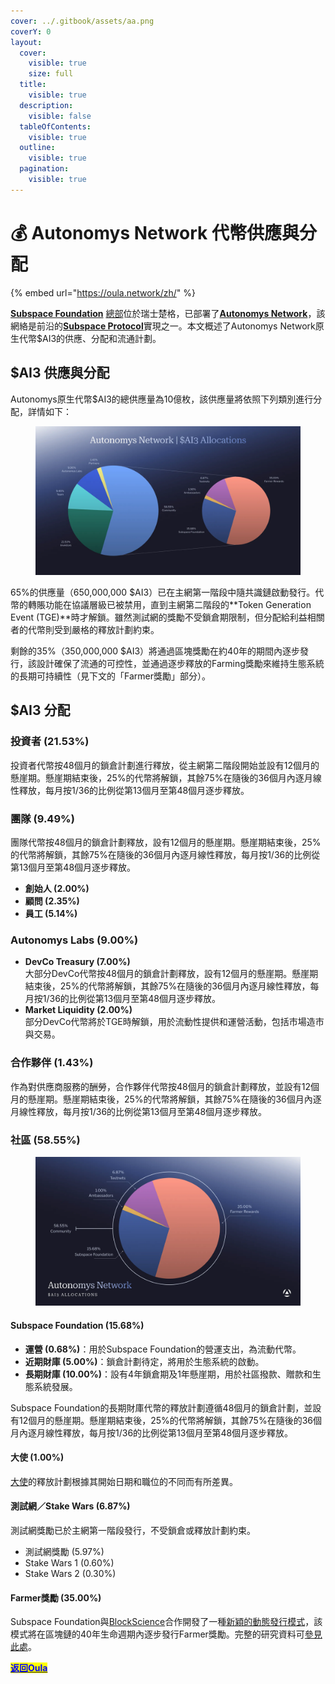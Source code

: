 ```yaml
---
cover: ../.gitbook/assets/aa.png
coverY: 0
layout:
  cover:
    visible: true
    size: full
  title:
    visible: true
  description:
    visible: false
  tableOfContents:
    visible: true
  outline:
    visible: true
  pagination:
    visible: true
---
```


# 💰 Autonomys Network 代幣供應與分配

{% embed url="https://oula.network/zh/" %}

[**Subspace Foundation**](http://subspace.foundation/) [總部](https://www.zefix.ch/en/search/entity/list/firm/1595643)位於瑞士楚格，已部署了[**Autonomys Network**](http://autonomys.xyz/)，該網絡是前沿的[**Subspace Protocol**](https://autonomys.xyz/solution)實現之一。本文概述了Autonomys Network原生代幣$AI3的供應、分配和流通計劃。

## $AI3 供應與分配

Autonomys原生代幣$AI3的總供應量為10億枚，該供應量將依照下列類別進行分配，詳情如下：

<figure><img src="../.gitbook/assets/image (14).png" alt=""><figcaption></figcaption></figure>

65%的供應量（650,000,000 $AI3）已在主網第一階段中隨共識鏈啟動發行。代幣的轉賬功能在協議層級已被禁用，直到主網第二階段的\*\*Token Generation Event (TGE)\*\*時才解鎖。雖然測試網的獎勵不受鎖倉期限制，但分配給利益相關者的代幣則受到嚴格的釋放計劃約束。

剩餘的35%（350,000,000 $AI3）將通過區塊獎勵在約40年的期間內逐步發行，該設計確保了流通的可控性，並通過逐步釋放的Farming獎勵來維持生態系統的長期可持續性（見下文的「Farmer獎勵」部分）。

## $AI3 分配

### **投資者 (21.53%)**

投資者代幣按48個月的鎖倉計劃進行釋放，從主網第二階段開始並設有12個月的懸崖期。懸崖期結束後，25%的代幣將解鎖，其餘75%在隨後的36個月內逐月線性釋放，每月按1/36的比例從第13個月至第48個月逐步釋放。

### **團隊 (9.49%)**

團隊代幣按48個月的鎖倉計劃釋放，設有12個月的懸崖期。懸崖期結束後，25%的代幣將解鎖，其餘75%在隨後的36個月內逐月線性釋放，每月按1/36的比例從第13個月至第48個月逐步釋放。

* **創始人 (2.00%)**
* **顧問 (2.35%)**
* **員工 (5.14%)**

### **Autonomys Labs (9.00%)**

* **DevCo Treasury (7.00%)**\
  大部分DevCo代幣按48個月的鎖倉計劃釋放，設有12個月的懸崖期。懸崖期結束後，25%的代幣將解鎖，其餘75%在隨後的36個月內逐月線性釋放，每月按1/36的比例從第13個月至第48個月逐步釋放。
* **Market Liquidity (2.00%)**\
  部分DevCo代幣將於TGE時解鎖，用於流動性提供和運營活動，包括市場造市與交易。

### **合作夥伴 (1.43%)**

作為對供應商服務的酬勞，合作夥伴代幣按48個月的鎖倉計劃釋放，並設有12個月的懸崖期。懸崖期結束後，25%的代幣將解鎖，其餘75%在隨後的36個月內逐月線性釋放，每月按1/36的比例從第13個月至第48個月逐步釋放。

### **社區 (58.55%)**

<figure><img src="../.gitbook/assets/image (15).png" alt=""><figcaption></figcaption></figure>

#### **Subspace Foundation (15.68%)**

* **運營 (0.68%)**：用於Subspace Foundation的營運支出，為流動代幣。
* **近期財庫 (5.00%)**：鎖倉計劃待定，將用於生態系統的啟動。
* **長期財庫 (10.00%)**：設有4年鎖倉期及1年懸崖期，用於社區撥款、贈款和生態系統發展。

Subspace Foundation的長期財庫代幣的釋放計劃遵循48個月的鎖倉計劃，並設有12個月的懸崖期。懸崖期結束後，25%的代幣將解鎖，其餘75%在隨後的36個月內逐月線性釋放，每月按1/36的比例從第13個月至第48個月逐步釋放。

#### **大使 (1.00%)**

[大使](https://www.autonomys.xyz/ambassadors)的釋放計劃根據其開始日期和職位的不同而有所差異。

#### **測試網／Stake Wars (6.87%)**

測試網獎勵已於主網第一階段發行，不受鎖倉或釋放計劃約束。

* 測試網獎勵 (5.97%)
* Stake Wars 1 (0.60%)
* Stake Wars 2 (0.30%)

#### **Farmer獎勵 (35.00%)**

Subspace Foundation與[BlockScience](http://block.science/)合作開發了一種[新穎的動態發行模式](https://medium.com/subspace-network/from-space-race-to-long-tail-crafting-a-sustainable-token-issuance-model-for-a-resilient-b2adc15dbf67)，該模式將在區塊鏈的40年生命週期內逐步發行Farmer獎勵。完整的研究資料可[參見此處](https://github.com/BlockScience/subspace)。





[<mark style="color:blue;">**返回Oula**</mark>](https://oula.network/zh/login)
